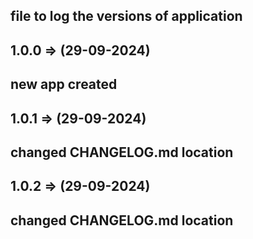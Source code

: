 ## file to log the versions of application

## 1.0.0 => (29-09-2024)
## new app created

## 1.0.1 => (29-09-2024)
## changed CHANGELOG.md location

## 1.0.2 => (29-09-2024)
## changed CHANGELOG.md location